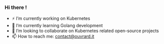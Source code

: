 ### Hi there !

- ⚡ I’m currently working on Kubernetes
- 🌱 I’m currently learning Golang development
- 👯 I’m looking to collaborate on Kubernetes related open-source projects
- 📫 How to reach me: contact@ouvrard.it

